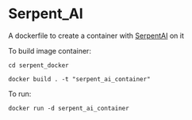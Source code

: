 # Serpent_AI

A dockerfile to create a container with [SerpentAI](https://github.com/SerpentAI/SerpentAI) on it

To build image container:

```
cd serpent_docker
```

```
docker build . -t "serpent_ai_container"
```

To run:

```
docker run -d serpent_ai_container
```
